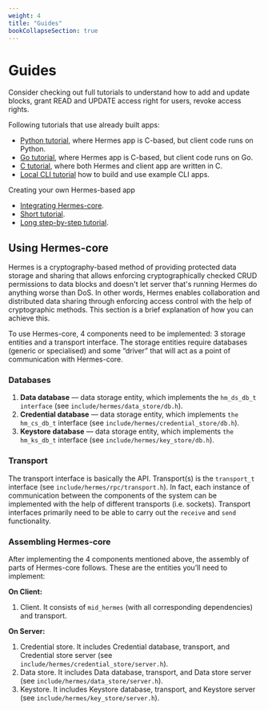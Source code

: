 ```yaml
---
weight: 4
title: "Guides"
bookCollapseSection: true
---
```


# Guides

Consider checking out full tutorials to understand how to add and update blocks, grant READ and UPDATE access right for users, revoke access rights.

Following tutorials that use already built apps:

* [Python tutorial](/hermes/guides/python-tutorial/), where Hermes app is C-based, but client code runs on Python.
* [Go tutorial](/hermes/guides/go-tutorial/), where Hermes app is C-based, but client code runs on Go.
* [C tutorial](/hermes/guides/c-tutorial/), where both Hermes and client app are written in C.
* [Local CLI tutorial](/hermes/guides/local-cli-example/) how to build and use example CLI apps.

Creating your own Hermes-based app 
* [Integrating Hermes-core](/hermes/guides/integrating-hermes/).
* [Short tutorial](/hermes/guides/creating-your-own-hermes-based-app-short/).
* [Long step-by-step tutorial](/hermes/guides/creating-your-own-hermes-based-app-long/).


## Using Hermes-core

Hermes is a cryptography-based method of providing protected data storage and sharing that allows enforcing cryptographically checked CRUD permissions to data blocks and doesn't let server that's running Hermes do anything worse than DoS. In other words, Hermes enables collaboration and distributed data sharing through enforcing access control with the help of cryptographic methods. This section is a brief explanation of how you can achieve this.

To use Hermes-core, 4 components need to be implemented: 3 storage entities and a transport interface. The storage entities require databases (generic or specialised) and some “driver” that will act as a point of communication with Hermes-core.

### Databases

1. **Data database** — data storage entity, which implements the `hm_ds_db_t interface` (see `include/hermes/data_store/db.h`).
2. **Credential database** — data storage entity, which implements `the hm_cs_db_t` interface (see `include/hermes/credential_store/db.h`).
3. **Keystore database** — data storage entity, which implements `the hm_ks_db_t` interface (see `include/hermes/key_store/db.h`).

### Transport

The transport interface is basically the API. Transport(s) is the `transport_t` interface (see `include/hermes/rpc/transport.h`). In fact, each instance of communication between the components of the system can be implemented with the help of different transports (i.e. sockets). Transport interfaces primarily need to be able to carry out the `receive` and `send` functionality.

### Assembling Hermes-core

After implementing the 4 components mentioned above, the assembly of parts of Hermes-core follows. These are the entities you’ll need to implement:

**On Client:** 

1. Client. It consists of `mid_hermes` (with all corresponding dependencies) and transport.

**On Server:**

1. Credential store. It includes Credential database, transport, and Credential store server (see `include/hermes/credential_store/server.h`).
2. Data store. It includes Data database, transport, and Data store server (see `include/hermes/data_store/server.h`).
3. Keystore. It includes Keystore database, transport, and Keystore server (see `include/hermes/key_store/server.h`).